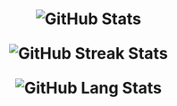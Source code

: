 <h1 align="center">

![GitHub Stats](https://github-readme-stats.vercel.app/api?username=vvdevadass&theme=dark&show_icons=true&hide_border=true&count_private=true)

![GitHub Streak Stats](https://github-readme-streak-stats.herokuapp.com/?user=vvdevadass&theme=dark&hide_border=true)

![GitHub Lang Stats](https://github-readme-stats.vercel.app/api/top-langs/?username=vvdevadass&theme=dark&show_icons=true&hide_border=true&layout=compact)

</h1>

